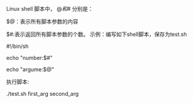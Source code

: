Linux shell 脚本中， $@ 和$# 分别是：

$@：表示所有脚本参数的内容

$#:表示返回所有脚本参数的个数。
示例：编写如下shell脚本，保存为test.sh

#!/bin/sh

echo "number:$#"

echo "argume:$@"

执行脚本:

./test.sh first_arg second_arg
